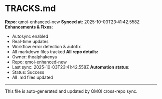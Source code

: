 # TRACKS.md

**Repo:** qmoi-enhanced-new
**Synced at:** 2025-10-03T23:41:42.558Z
**Enhancements & Fixes:**
- Autosync enabled
- Real-time updates
- Workflow error detection & autofix
- All markdown files tracked
**All repo details:**
- Owner: thealphakenya
- Repo: qmoi-enhanced-new
- Last sync: 2025-10-03T23:41:42.558Z
**Automation status:**
- Status: Success
- All .md files updated
---
This file is auto-generated and updated by QMOI cross-repo sync.
